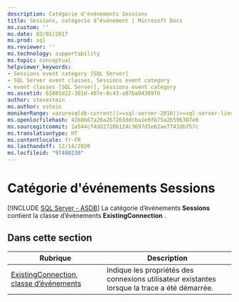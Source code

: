 ```yaml
---
description: Catégorie d'événements Sessions
title: Sessions, catégorie d’événement | Microsoft Docs
ms.custom: ''
ms.date: 03/01/2017
ms.prod: sql
ms.reviewer: ''
ms.technology: supportability
ms.topic: conceptual
helpviewer_keywords:
- Sessions event category [SQL Server]
- SQL Server event classes, Sessions event category
- event classes [SQL Server], Sessions event category
ms.assetid: 61881d22-381d-407e-8c43-a07ba94389f6
author: stevestein
ms.author: sstein
monikerRange: =azuresqldb-current||>=sql-server-2016||>=sql-server-linux-2017||=azuresqldb-mi-current
ms.openlocfilehash: 42b8b67a26a267263ddcba1e9fb75a2b596387e0
ms.sourcegitcommit: 1a544cf4dd2720b124c3697d1e62ae7741db757c
ms.translationtype: HT
ms.contentlocale: fr-FR
ms.lasthandoff: 12/14/2020
ms.locfileid: "97480230"
---
```

# <a name="sessions-event-category"></a>Catégorie d'événements Sessions
[!INCLUDE [SQL Server - ASDB](../../includes/applies-to-version/sql-asdb.md)]
  La catégorie d’événements **Sessions** contient la classe d’événements **ExistingConnection** .  
  
## <a name="in-this-section"></a>Dans cette section  
  
|Rubrique|Description|  
|-----------|-----------------|  
|[ExistingConnection, classe d’événements](../../relational-databases/event-classes/existingconnection-event-class.md)|Indique les propriétés des connexions utilisateur existantes lorsque la trace a été démarrée.|  
  
  
